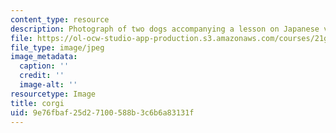```yaml
---
content_type: resource
description: Photograph of two dogs accompanying a lesson on Japanese vocabulary.
file: https://ol-ocw-studio-app-production.s3.amazonaws.com/courses/21g-504-japanese-iv-spring-2009/9e76fbaf25d27100588b3c6b6a83131f_corgi.jpg
file_type: image/jpeg
image_metadata:
  caption: ''
  credit: ''
  image-alt: ''
resourcetype: Image
title: corgi
uid: 9e76fbaf-25d2-7100-588b-3c6b6a83131f
---
```

